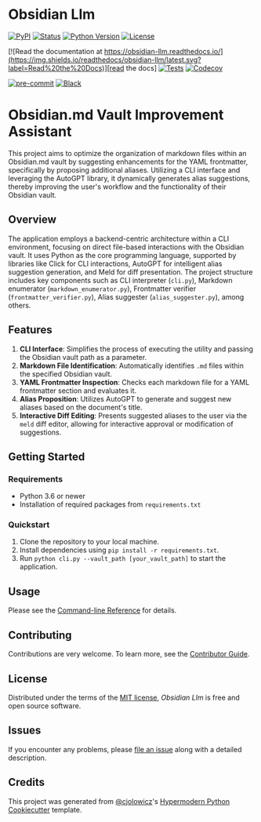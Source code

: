 # Obsidian Llm

[![PyPI](https://img.shields.io/pypi/v/obsidian-llm.svg)][pypi_]
[![Status](https://img.shields.io/pypi/status/obsidian-llm.svg)][status]
[![Python Version](https://img.shields.io/pypi/pyversions/obsidian-llm)][python version]
[![License](https://img.shields.io/pypi/l/obsidian-llm)][license]

[![Read the documentation at https://obsidian-llm.readthedocs.io/](https://img.shields.io/readthedocs/obsidian-llm/latest.svg?label=Read%20the%20Docs)][read the docs]
[![Tests](https://github.com/crypdick/obsidian-llm/workflows/Tests/badge.svg)][tests]
[![Codecov](https://codecov.io/gh/crypdick/obsidian-llm/branch/main/graph/badge.svg)][codecov]

[![pre-commit](https://img.shields.io/badge/pre--commit-enabled-brightgreen?logo=pre-commit&logoColor=white)][pre-commit]
[![Black](https://img.shields.io/badge/code%20style-black-000000.svg)][black]

[pypi_]: https://pypi.org/project/obsidian-llm/
[status]: https://pypi.org/project/obsidian-llm/
[python version]: https://pypi.org/project/obsidian-llm
[read the docs]: https://obsidian-llm.readthedocs.io/
[tests]: https://github.com/crypdick/obsidian-llm/actions?workflow=Tests
[codecov]: https://app.codecov.io/gh/crypdick/obsidian-llm
[pre-commit]: https://github.com/pre-commit/pre-commit
[black]: https://github.com/psf/black

# Obsidian.md Vault Improvement Assistant

This project aims to optimize the organization of markdown files within an Obsidian.md vault by suggesting enhancements for the YAML frontmatter, specifically by proposing additional aliases. Utilizing a CLI interface and leveraging the AutoGPT library, it dynamically generates alias suggestions, thereby improving the user's workflow and the functionality of their Obsidian vault.

## Overview

The application employs a backend-centric architecture within a CLI environment, focusing on direct file-based interactions with the Obsidian vault. It uses Python as the core programming language, supported by libraries like Click for CLI interactions, AutoGPT for intelligent alias suggestion generation, and Meld for diff presentation. The project structure includes key components such as CLI interpreter (`cli.py`), Markdown enumerator (`markdown_enumerator.py`), Frontmatter verifier (`frontmatter_verifier.py`), Alias suggester (`alias_suggester.py`), among others.

## Features

1. **CLI Interface**: Simplifies the process of executing the utility and passing the Obsidian vault path as a parameter.
2. **Markdown File Identification**: Automatically identifies `.md` files within the specified Obsidian vault.
3. **YAML Frontmatter Inspection**: Checks each markdown file for a YAML frontmatter section and evaluates it.
4. **Alias Proposition**: Utilizes AutoGPT to generate and suggest new aliases based on the document's title.
5. **Interactive Diff Editing**: Presents suggested aliases to the user via the `meld` diff editor, allowing for interactive approval or modification of suggestions.

## Getting Started

### Requirements

- Python 3.6 or newer
- Installation of required packages from `requirements.txt`

### Quickstart

1. Clone the repository to your local machine.
2. Install dependencies using `pip install -r requirements.txt`.
3. Run `python cli.py --vault_path [your_vault_path]` to start the application.

## Usage

Please see the [Command-line Reference] for details.

## Contributing

Contributions are very welcome.
To learn more, see the [Contributor Guide].

## License

Distributed under the terms of the [MIT license][license],
_Obsidian Llm_ is free and open source software.

## Issues

If you encounter any problems,
please [file an issue] along with a detailed description.

## Credits

This project was generated from [@cjolowicz]'s [Hypermodern Python Cookiecutter] template.

[@cjolowicz]: https://github.com/cjolowicz
[pypi]: https://pypi.org/
[hypermodern python cookiecutter]: https://github.com/cjolowicz/cookiecutter-hypermodern-python
[file an issue]: https://github.com/crypdick/obsidian-llm/issues
[pip]: https://pip.pypa.io/

<!-- github-only -->

[license]: https://github.com/crypdick/obsidian-llm/blob/main/LICENSE
[contributor guide]: https://github.com/crypdick/obsidian-llm/blob/main/CONTRIBUTING.md
[command-line reference]: https://obsidian-llm.readthedocs.io/en/latest/usage.html

